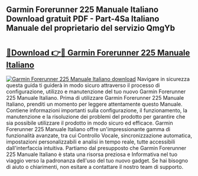 ## Garmin Forerunner 225 Manuale Italiano Download gratuit PDF - Part-4Sa Italiano Manuale del proprietario del servizio QmgYb

# <h2><a href="http://dfejrb.blite.top/?on=Garmin+Forerunner+225+Manuale+Italiano">🔗Download 👉🔴 Garmin Forerunner 225 Manuale Italiano</a></h2>

[![Garmin Forerunner 225 Manuale Italiano download](https://i.imgur.com/lujVjoI.png)](http://dfejrb.blite.top/?on=Garmin+Forerunner+225+Manuale+Italiano)
Navigare in sicurezza questa guida ti guiderà in modo sicuro attraverso il processo di configurazione, utilizzo e manutenzione del tuo nuovo Garmin Forerunner 225 Manuale Italiano. Prima di utilizzare Garmin Forerunner 225 Manuale Italiano, prenditi un momento per leggere attentamente questo Manuale. Contiene informazioni importanti sulla configurazione, il funzionamento, la manutenzione e la risoluzione dei problemi del prodotto per garantire che sia possibile utilizzare il prodotto in modo sicuro ed efficace. Garmin Forerunner 225 Manuale Italiano offre un'impressionante gamma di funzionalità avanzate, tra cui Controllo Vocale, sincronizzazione automatica, impostazioni personalizzabili e analisi in tempo reale, tutte accessibili dall'interfaccia intuitiva. Partiamo dal presupposto che Garmin Forerunner 225 Manuale Italiano è stata una risorsa preziosa e Informativa nel tuo viaggio verso la padronanza dell'uso del tuo nuovo gadget. Se hai bisogno di aiuto o chiarimenti, non esitare a contattare il nostro team di supporto.
